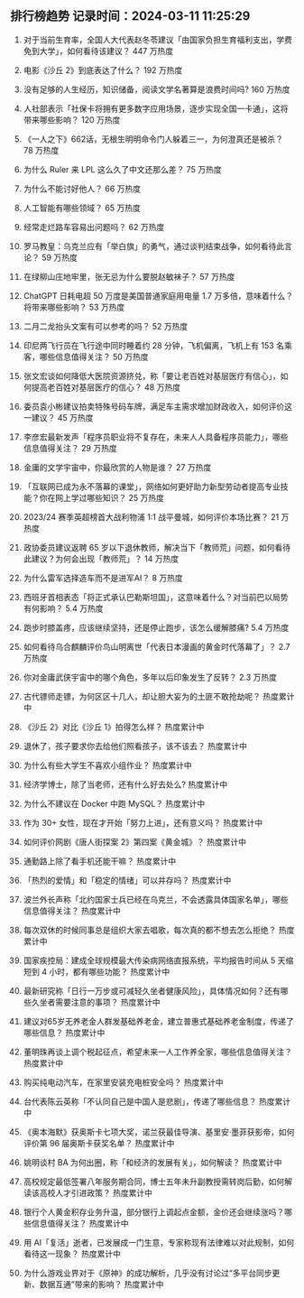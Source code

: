 
## 排行榜趋势 记录时间：2024-03-11 11:25:29
  
  1. 对于当前生育率，全国人大代表赵冬苓建议「由国家负担生育福利支出，学费免到大学」，如何看待该建议？ 447 万热度
    
  2. 电影《沙丘 2》到底表达了什么？ 192 万热度
    
  3. 没有足够的人生经历，知识储备，阅读文学名著算是浪费时间吗? 160 万热度
    
  4. 人社部表示「社保卡将拥有更多数字应用场景，逐步实现全国一卡通」，这将带来哪些影响？ 120 万热度
    
  5. 《一人之下》662话，无根生明明命令门人躲着三一，为何澄真还是被杀？ 78 万热度
    
  6. 为什么 Ruler 来 LPL 这么久了中文还那么差？ 75 万热度
    
  7. 为什么不能讨好他人？ 66 万热度
    
  8. 人工智能有哪些领域？ 65 万热度
    
  9. 经常走烂路车容易出问题吗？ 62 万热度
    
  10. 罗马教皇：乌克兰应有「举白旗」的勇气，通过谈判结束战争，如何看待此言论？ 59 万热度
    
  11. 在绿柳山庄地牢里，张无忌为什么要脱赵敏袜子？ 57 万热度
    
  12. ChatGPT 日耗电超 50 万度是美国普通家庭用电量 1.7 万多倍，意味着什么？将带来哪些影响？ 53 万热度
    
  13. 二月二龙抬头文案有可以参考的吗？ 52 万热度
    
  14. 印尼两飞行员在飞行途中同时睡着约 28 分钟，飞机偏离，飞机上有 153 名乘客，哪些信息值得关注？ 50 万热度
    
  15. 张文宏谈如何降低大医院资源挤兑，称「要让老百姓对基层医疗有信心」，如何提高老百姓对基层医疗的信心？ 48 万热度
    
  16. 委员袁小彬建议拍卖特殊号码车牌，满足车主需求增加财政收入，如何评价这一建议？ 45 万热度
    
  17. 李彦宏最新发声「程序员职业将不复存在，未来人人具备程序员能力」，哪些信息值得关注？ 29 万热度
    
  18. 金庸的文学宇宙中，你最欣赏的人物是谁？ 27 万热度
    
  19. 「互联网已成为永不落幕的课堂」，网络如何更好助力新型劳动者提高专业技能？你在网上学过哪些知识？ 25 万热度
    
  20. 2023/24 赛季英超榜首大战利物浦 1:1 战平曼城，如何评价本场比赛？ 21 万热度
    
  21. 政协委员建议返聘 65 岁以下退休教师，解决当下「教师荒」问题，如何看待此建议？为何会出现「教师荒」？ 14 万热度
    
  22. 为什么雷军选择造车而不是进军AI？ 8 万热度
    
  23. 西班牙首相表态「将正式承认巴勒斯坦国」，这意味着什么？对当前巴以局势有何影响？ 5.4 万热度
    
  24. 跑步时膝盖疼，应该继续坚持，还是停止跑步，该怎么缓解膝痛? 5.4 万热度
    
  25. 如何看待乌合麒麟评价鸟山明离世「代表日本漫画的黄金时代落幕了」？ 2.7 万热度
    
  26. 你对金庸武侠宇宙中的哪个角色，多年以后印象发生了反转？ 2.3 万热度
    
  27. 古代镖师走镖，为何区区十几人，却让胆大妄为的土匪不敢抢劫呢？ 热度累计中
    
  28. 《沙丘 2》对比《沙丘 1》拍得怎么样？ 热度累计中
    
  29. 退休了，孩子要求你去给他们照看孩子，该不该去？ 热度累计中
    
  30. 为什么有些大学生不喜欢小组作业？ 热度累计中
    
  31. 经济学博士，除了当老师，还有什么好去处么? 热度累计中
    
  32. 为什么不建议在 Docker 中跑 MySQL？ 热度累计中
    
  33. 作为 30+ 女性，现在才开始「努力上进」，还有意义吗？ 热度累计中
    
  34. 如何评价网剧《唐人街探案 2》第四案《黄金城》？ 热度累计中
    
  35. 通勤路上除了看手机还能干嘛？ 热度累计中
    
  36. 「热烈的爱情」和「稳定的情绪」可以并存吗？ 热度累计中
    
  37. 波兰外长声称「北约国家士兵已经在乌克兰，不会透露具体国家名单」，哪些信息值得关注？ 热度累计中
    
  38. 每次双休的时候同事总是组织大家去唱歌，每次真的都不想去怎么拒绝？ 热度累计中
    
  39. 国家疾控局：建成全球规模最大传染病网络直报系统，平均报告时间从 5 天缩短到 4 小时，都有哪些功能？ 热度累计中
    
  40. 最新研究称「日行一万步或可减轻久坐者健康风险」，具体情况如何？还有哪些久坐者需要注意的事项？ 热度累计中
    
  41. 建议对65岁无养老金人群发基础养老金，建立普惠式基础养老金制度，传递了哪些信息？ 热度累计中
    
  42. 董明珠再谈上调个税起征点，希望未来一人工作养全家，哪些信息值得关注？ 热度累计中
    
  43. 购买纯电动汽车，在家里安装充电桩安全吗？ 热度累计中
    
  44. 台代表陈云英称「不认同自己是中国人是悲剧」，传递了哪些信息？ 热度累计中
    
  45. 《奥本海默》获奥斯卡七项大奖，诺兰获最佳导演、基里安·墨菲获影帝，如何评价第 96 届奥斯卡获奖名单？ 热度累计中
    
  46. 姚明谈村 BA 为何出圈，称「和经济的发展有关」，如何解读？ 热度累计中
    
  47. 高校规定最低签署八年服务期合同，博士五年未升副教授需转岗后勤，如何解读该高校人才引进政策？ 热度累计中
    
  48. 银行个人黄金积存业务升温，部分银行上调起点金额，金价还会继续涨吗？哪些信息值得关注？ 热度累计中
    
  49. 用 AI「复活」逝者，已发展成一门生意，专家称现有法律难以对此规制，如何看待这一现象？ 热度累计中
    
  50. 为什么游戏业界对于《原神》的成功解析，几乎没有讨论过“多平台同步更新、数据互通”带来的影响？ 热度累计中
    